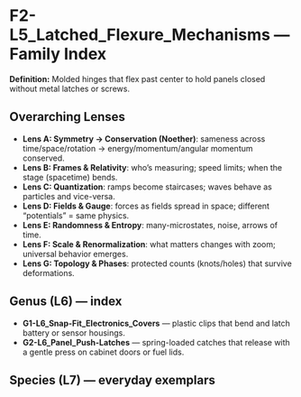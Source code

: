 # F2-L5_Latched_Flexure_Mechanisms — Family Index
**Definition:** Molded hinges that flex past center to hold panels closed without metal latches or screws.

## Overarching Lenses

- **Lens A: Symmetry -> Conservation (Noether)**: sameness across time/space/rotation → energy/momentum/angular momentum conserved.
- **Lens B: Frames & Relativity**: who’s measuring; speed limits; when the stage (spacetime) bends.
- **Lens C: Quantization**: ramps become staircases; waves behave as particles and vice-versa.
- **Lens D: Fields & Gauge**: forces as fields spread in space; different “potentials” = same physics.
- **Lens E: Randomness & Entropy**: many-microstates, noise, arrows of time.
- **Lens F: Scale & Renormalization**: what matters changes with zoom; universal behavior emerges.
- **Lens G: Topology & Phases**: protected counts (knots/holes) that survive deformations.

## Genus (L6) — index
- **G1-L6_Snap-Fit_Electronics_Covers** — plastic clips that bend and latch battery or sensor housings.
- **G2-L6_Panel_Push-Latches** — spring-loaded catches that release with a gentle press on cabinet doors or fuel lids.

## Species (L7) — everyday exemplars
